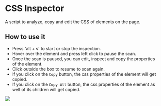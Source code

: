 # CSS Inspector

A script to analyze, copy and edit the CSS of elements on the page.

## How to use it

- Press 'alt + s' to  start or stop the inspection.
- Hover over the element and press left click to pause the scan.
- Once the scan is  paused, you can edit, inspect and copy the properties of the element.
- Click outside the box to resume to scan again.
- If you click on the `Copy` button, the css properties of the element will get copied.
- If you click on the `Copy All` button, the css properties of the element as well of its children will get copied.

![](https://i.imgur.com/nThTxPf.png)